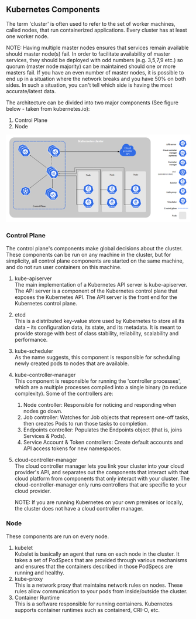 ## Kubernetes Components

The term 'cluster' is often used to refer to the set of worker machines, called nodes, that run containerized applications. 
Every cluster has at least one worker node. 

NOTE: Having multiple master nodes ensures that services remain available should master node(s) fail. In order to facilitate availability of master services, they should be deployed with odd numbers (e.g. 3,5,7,9 etc.) so quorum (master node majority) can be maintained should one or more masters fail. If you have an even number of master nodes, it is possible to end up in a situation where the network breaks and you have 50% on both sides. In such a situation, you can't tell which side is having the most accurate/latest data.  

The architecture can be divided into two major components (See figure below - taken from kubernetes.io): 
1. Control Plane
2. Node

<p align="center">
  <img src="../images/k8s_components.png" width="800">
</p>

### Control Plane  
The control plane's components make global decisions about the cluster. These components can be run on any machine in the cluster, but for simplicity, all control plane components are started on the same machine, and do not run user containers on this machine.

1. kube-apiserver  
    The main implementation of a Kubernetes API server is kube-apiserver. The API server is a component of the Kubernetes control plane that exposes the Kubernetes API. The API server is the front end for the Kubernetes control plane.
2. etcd  
    This is a distributed key-value store used by Kubernetes to store all its data – its configuration data, its state, and its metadata. It is meant to provide storage with best of class stability, reliability, scalability and performance.
3. kube-scheduler  
    As the name suggests, this component is responsible for scheduling newly created pods to nodes that are available.
4. kube-controller-manager  
    This component is responsible for running the 'controller processes', which are a multiple processes compiled into a single binary (to reduce complexity). Some of the controllers are:  
    1. Node controller: Responsible for noticing and responding when nodes go down.
    2. Job controller: Watches for Job objects that represent one-off tasks, then creates Pods to run those tasks to completion.
    3. Endpoints controller: Populates the Endpoints object (that is, joins Services & Pods).
    4. Service Account & Token controllers: Create default accounts and API access tokens for new namespaces. 
5. cloud-controller-manager  
    The cloud controller manager lets you link your cluster into your cloud provider's API, and separates out the components that interact with that cloud platform from components that only interact with your cluster. The cloud-controller-manager only runs controllers that are specific to your cloud provider.  

    NOTE: If you are running Kubernetes on your own premises or locally, the cluster does not have a cloud controller manager.

### Node  
These components are run on every node.


1. kubelet  
    Kubelet is basically an agent that runs on each node in the cluster. It takes a set of PodSpecs that are provided through various mechanisms and ensures that the containers described in those PodSpecs are running and healthy.
2. kube-proxy  
    This is a network proxy that maintains network rules on nodes. These rules allow communication to your pods from inside/outside the cluster. 
3. Container Runtime  
    This is a software responsible for running containers. Kubernetes supports container runtimes such as containerd, CRI-O, etc.